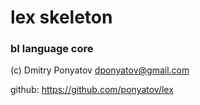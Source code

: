 # lex skeleton
### bI language core

(c) Dmitry Ponyatov <dponyatov@gmail.com>

github: https://github.com/ponyatov/lex
